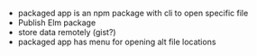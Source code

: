 - packaged app is an npm package with cli to open specific file
- Publish Elm package
- store data remotely (gist?)
- packaged app has menu for opening alt file locations

